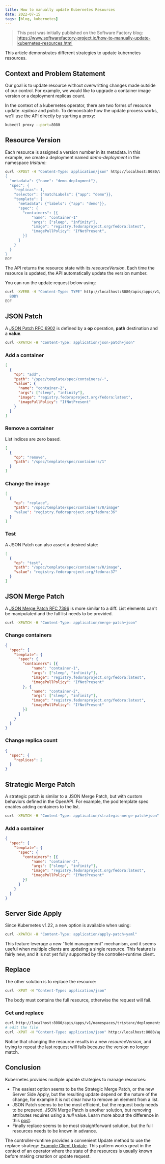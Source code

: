 ```yaml
---
title: How to manually update Kubernetes Resources
date: 2022-07-15
tags: [blog, kubernetes]
---
```


> This post was initially published on the Software Factory blog: https://www.softwarefactory-project.io/how-to-manually-update-kubernetes-resources.html

This article demonstrates different strategies to update kubernetes
resources.

## Context and Problem Statement

Our goal is to update resource without overwritting changes made outside
of our control. For example, we would like to upgrade a container image
version or a deployment replicas count.

In the context of a kubernetes operator, there are two forms of resource
update: *replace* and *patch*. To demonstrate how the update process
works, we\'ll use the API directly by starting a proxy:

``` bash
kubectl proxy --port=8080
```

## Resource Version

Each resource is assigned a version number in its metadata. In this
example, we create a deployment named *demo-deployment* in the namespace
*tristanc*:

``` bash
curl -XPOST -H "Content-Type: application/json" http://localhost:8080/apis/apps/v1/namespaces/tristanc/deployments --data-binary @- <<EOF
{
  "metadata": {"name": "demo-deployment"},
  "spec": {
    "replicas": 1,
    "selector": {"matchLabels": {"app": "demo"}},
    "template": {
      "metadata": {"labels": {"app": "demo"}},
      "spec": {
        "containers": [{
            "name": "container-1"
            "args": ["sleep", "infinity"],
            "image": "registry.fedoraproject.org/fedora:latest",
            "imagePullPolicy": "IfNotPresent",
        }]
      }
    }
  }
}
EOF
```

The API returns the resource state with its *resourceVersion*. Each time
the resource is updated, the API automatically update the version
number.

You can run the update request below using:

``` bash
curl -XVERB -H "Content-Type: TYPE" http://localhost:8080/apis/apps/v1/namespaces/tristanc/deployments/demo-deployment --data-binary @- <<EOF
  BODY
EOF
```

## JSON Patch

A [JSON Patch RFC 6902](https://tools.ietf.org/html/rfc6902) is defined
by a **op** operation, **path** destination and a **value**.

``` bash
curl -XPATCH -H "Content-Type: application/json-patch+json"
```

### Add a container

``` json
[
  {
    "op": "add",
    "path": "/spec/template/spec/containers/-",
    "value": {
      "name": "container-2",
      "args": ["sleep", "infinity"],
      "image": "registry.fedoraproject.org/fedora:latest",
      "imagePullPolicy": "IfNotPresent"
    }
  }
]
```

### Remove a container

List indices are zero based.

``` json
[
  {
    "op": "remove",
    "path": "/spec/template/spec/containers/1"
  }
]
```

### Change the image

``` json
[
  {
    "op": "replace",
    "path": "/spec/template/spec/containers/0/image"
    "value": "registry.fedoraproject.org/fedora:36"
  }
]
```

### Test

A JSON Patch can also assert a desired state:

``` json
[
  {
    "op": "test",
    "path": "/spec/template/spec/containers/0/image",
    "value": "registry.fedoraproject.org/fedora:37"
  }
]
```

## JSON Merge Patch

A [JSON Merge Patch RFC 7396](https://tools.ietf.org/html/rfc7386) is
more similar to a diff. List elements can\'t be manipulated and the full
list needs to be provided.

``` bash
curl -XPATCH -H "Content-Type: application/merge-patch+json"
```

### Change containers

``` json
{
  "spec": {
    "template": {
      "spec": {
        "containers": [{
            "name": "container-1",
            "args": ["sleep", "infinity"],
            "image": "registry.fedoraproject.org/fedora:latest",
            "imagePullPolicy": "IfNotPresent"
        }, {
            "name": "container-2",
            "args": ["sleep", "infinity"],
            "image": "registry.fedoraproject.org/fedora:latest",
            "imagePullPolicy": "IfNotPresent"
        }]
      }
    }
  }
}
```

### Change replica count

``` json
{
  "spec": {
    "replicas": 2
  }
}
```

## Strategic Merge Patch

A strategic patch is similar to a JSON Merge Patch, but with custom
behaviors defined in the OpenAPI. For example, the pod template spec
enables adding containers to the list.

``` bash
curl -XPATCH -H "Content-Type: application/strategic-merge-patch+json"
```

### Add a container

``` json
{
  "spec": {
    "template": {
      "spec": {
        "containers": [{
            "name": "container-2",
            "args": ["sleep", "infinity"],
            "image": "registry.fedoraproject.org/fedora:latest",
            "imagePullPolicy": "IfNotPresent"
        }]
      }
    }
  }
}
```

## Server Side Apply

Since Kubernetes v1.22, a new option is available when using:

``` bash
curl -XPATCH -H "Content-Type: application/apply-patch+yaml"
```

This feature leverage a new \"field management\" mechanism, and it seems
useful when multiple clients are updating a single resource. This
feature is fairly new, and it is not yet fully supported by the
controller-runtime client.

## Replace

The other solution is to replace the resource:

``` bash
curl -XPUT -H "Content-Type: application/json"
```

The body must contains the full resource, otherwise the request will
fail.

### Get and replace

``` bash
curl http://localhost:8080/apis/apps/v1/namespaces/tristanc/deployments/demo-deployment > dep.json
# edit the file
curl -XPUT -H "Content-Type: application/json" http://localhost:8080/apis/apps/v1/namespaces/tristanc/deployments/demo-deployment -d@dep.json
```

Notice that changing the resource results in a new *resourceVersion*,
and trying to repeat the last request will fails because the version no
longer match.

## Conclusion

Kubernetes provides multiple update strategies to manage resources:

-   The easiest option seems to be the Strategic Merge Patch, or the new
    Server Side Apply, but the resulting update depend on the nature of
    the change, for example it is not clear how to remove an element
    from a list.
-   JSON Patch seems to be the most efficient, but the request body
    needs to be prepared. JSON Merge Patch is another solution, but
    removing attributes requires using a *null* value. Learn more about
    the difference in this
    [post](https://erosb.github.io/post/json-patch-vs-merge-patch/).
-   Finally replace seems to be most straightforward solution, but the
    full resources needs to be known in advance.

The controller-runtime provides a convenient Update method to use the
replace strategy: [Example Client
Update](https://pkg.go.dev/sigs.k8s.io/controller-runtime/pkg/client#example-Client-Update).
This pattern works great in the context of an operator where the state
of the resources is usually known before making creation or update
request.
